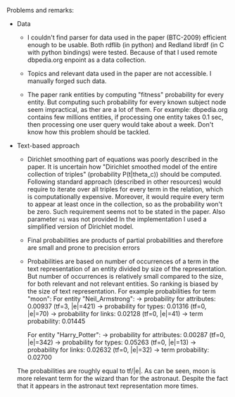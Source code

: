 Problems and remarks:

* Data

    - I couldn't find parser for data used in the paper (BTC-2009) efficient enough to be usable. Both rdflib (in python) and Redland librdf (in C with python bindings) were tested. Because of that I used remote dbpedia.org enpoint as a data collection.

    - Topics and relevant data used in the paper are not accessible. I manually forged such data.

    - The paper rank entities by computing "fitness" probability for every entity. But computing such probability for every known subject node seem impractical, as ther are a lot of them. For example: dbpedia.org contains few millions entities, if processing one entity takes 0.1 sec, then processing one user query would take about a week. Don't know how this problem should be tackled.

* Text-based approach

    - Dirichlet smoothing part of equations was poorly described in the paper. It is uncertain how "Dirichlet smoothed model of the entire collection of triples" (probability P(t|theta_c)) should be computed. Following standard approach (described in other resources) would require to iterate over all triples for every term in the relation, which is computationally expensive. Moreover, it would require every term to appear at least once in the collection, so as the probability won't be zero. Such requirement seems not to be stated in the paper.
    Also parameter `ni` was not provided
    In the implementation I used a simplified version of Dirichlet model.

    - Final probabilities are products of partial probabilities and therefore are small and prone to precision errors

    - Probabilities are based on number of occurrences of a term in the text representation of an entity divided by size of the representation. But number of occurrences is relatively small compared to the size, for both relevant and not relevant entities. So ranking is biased by the size of text representation.
    For example probabilities for term "moon":
        For entity "Neil_Armstrong":
            -> probability for attributes: 0.00937 (tf=3, |e|=421)
            -> probability for types: 0.01316 (tf=0, |e|=70)
            -> probability for links: 0.02128 (tf=0, |e|=41)
            -> term probability: 0.01445

        For entity "Harry_Potter":
            -> probability for attributes: 0.00287 (tf=0, |e|=342)
            -> probability for types: 0.05263 (tf=0, |e|=13)
            -> probability for links: 0.02632 (tf=0, |e|=32)
            -> term probability: 0.02700

    The probabilities are roughly equal to tf/|e|. As can be seen, moon is more relevant term for the wizard than for the astronaut. Despite the fact that it appears in the astronaut text representation more times.


